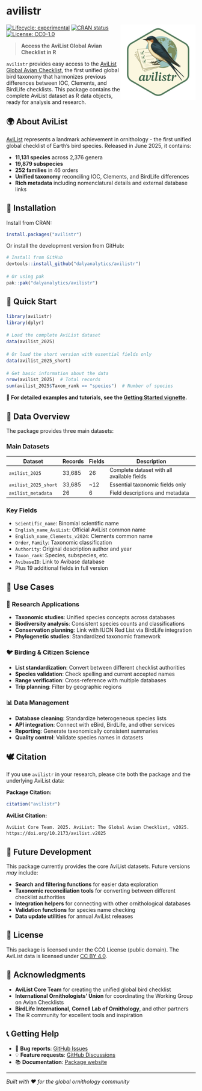 
<!-- README.md is generated from README.Rmd. Please edit that file -->

# avilistr

<a href="https://dalyanalytics.github.io/avilistr/"><img src="man/figures/logo.png" align="right" height="200" alt="avilistr website" /></a>

<!-- badges: start -->

[![Lifecycle:
experimental](https://img.shields.io/badge/lifecycle-experimental-orange.svg)](https://lifecycle.r-lib.org/articles/stages.html#experimental)
[![CRAN
status](https://www.r-pkg.org/badges/version/avilistr)](https://CRAN.R-project.org/package=avilistr)
[![License:
CC0-1.0](https://img.shields.io/badge/License-CC0%201.0-lightgrey.svg)](http://creativecommons.org/publicdomain/cc0/)
<!-- badges: end -->

> **Access the AviList Global Avian Checklist in R**

`avilistr` provides easy access to the [AviList Global Avian
Checklist](https://www.avilist.org/), the first unified global bird
taxonomy that harmonizes previous differences between IOC, Clements, and
BirdLife checklists. This package contains the complete AviList dataset
as R data objects, ready for analysis and research.

## 🌍 About AviList

[AviList](https://www.avilist.org/) represents a landmark achievement in
ornithology - the first unified global checklist of Earth’s bird
species. Released in June 2025, it contains:

- **11,131 species** across 2,376 genera
- **19,879 subspecies**
- **252 families** in 46 orders
- **Unified taxonomy** reconciling IOC, Clements, and BirdLife
  differences
- **Rich metadata** including nomenclatural details and external
  database links

## 🦅 Installation

Install from CRAN:

``` r
install.packages("avilistr")
```

Or install the development version from GitHub:

``` r
# Install from GitHub
devtools::install_github("dalyanalytics/avilistr")

# Or using pak
pak::pak("dalyanalytics/avilistr")
```

## 🦆 Quick Start

``` r
library(avilistr)
library(dplyr)

# Load the complete AviList dataset
data(avilist_2025)

# Or load the short version with essential fields only
data(avilist_2025_short)

# Get basic information about the data
nrow(avilist_2025)  # Total records
sum(avilist_2025$Taxon_rank == "species")  # Number of species
```

**📖 For detailed examples and tutorials, see the [Getting Started
vignette](https://dalyanalytics.github.io/avilistr/articles/getting-started.html).**

## 🦜 Data Overview

The package provides three main datasets:

### **Main Datasets**

| Dataset | Records | Fields | Description |
|----|----|----|----|
| `avilist_2025` | 33,685 | 26 | Complete dataset with all available fields |
| `avilist_2025_short` | 33,685 | ~12 | Essential taxonomic fields only |
| `avilist_metadata` | 26 | 6 | Field descriptions and metadata |

### Key Fields

- `Scientific_name`: Binomial scientific name
- `English_name_AviList`: Official AviList common name  
- `English_name_Clements_v2024`: Clements common name
- `Order`, `Family`: Taxonomic classification
- `Authority`: Original description author and year
- `Taxon_rank`: Species, subspecies, etc.
- `AvibaseID`: Link to Avibase database
- Plus 19 additional fields in full version

## 🎯 Use Cases

### 🔬 **Research Applications**

- **Taxonomic studies**: Unified species concepts across databases
- **Biodiversity analysis**: Consistent species counts and
  classifications  
- **Conservation planning**: Link with IUCN Red List via BirdLife
  integration
- **Phylogenetic studies**: Standardized taxonomic framework

### 🐦 **Birding & Citizen Science**

- **List standardization**: Convert between different checklist
  authorities
- **Species validation**: Check spelling and current accepted names
- **Range verification**: Cross-reference with multiple databases
- **Trip planning**: Filter by geographic regions

### 📊 **Data Management**

- **Database cleaning**: Standardize heterogeneous species lists
- **API integration**: Connect with eBird, BirdLife, and other services
- **Reporting**: Generate taxonomically consistent summaries
- **Quality control**: Validate species names in datasets

## 🕊️ Citation

If you use `avilistr` in your research, please cite both the package and
the underlying AviList data:

**Package Citation:**

``` r
citation("avilistr")
```

**AviList Citation:**

    AviList Core Team. 2025. AviList: The Global Avian Checklist, v2025. https://doi.org/10.2173/avilist.v2025

## 🦅 Future Development

This package currently provides the core AviList datasets. Future
versions *may* include:

- **Search and filtering functions** for easier data exploration
- **Taxonomic reconciliation tools** for converting between different
  checklist authorities  
- **Integration helpers** for connecting with other ornithological
  databases
- **Validation functions** for species name checking
- **Data update utilities** for annual AviList releases

## 📄 License

This package is licensed under the CC0 License (public domain). The
AviList data is licensed under [CC BY
4.0](https://creativecommons.org/licenses/by/4.0/).

## 🙏 Acknowledgments

- **AviList Core Team** for creating the unified global bird checklist
- **International Ornithologists’ Union** for coordinating the Working
  Group on Avian Checklists  
- **BirdLife International**, **Cornell Lab of Ornithology**, and other
  partners
- The R community for excellent tools and inspiration

## 📞 Getting Help

- 🐛 **Bug reports**: [GitHub
  Issues](https://github.com/dalyanalytics/avilistr/issues)
- 💡 **Feature requests**: [GitHub
  Discussions](https://github.com/dalyanalytics/avilistr/discussions)  
- 📚 **Documentation**: [Package
  website](https://dalyanalytics.github.io/avilistr/)

------------------------------------------------------------------------

*Built with ❤️ for the global ornithology community*
